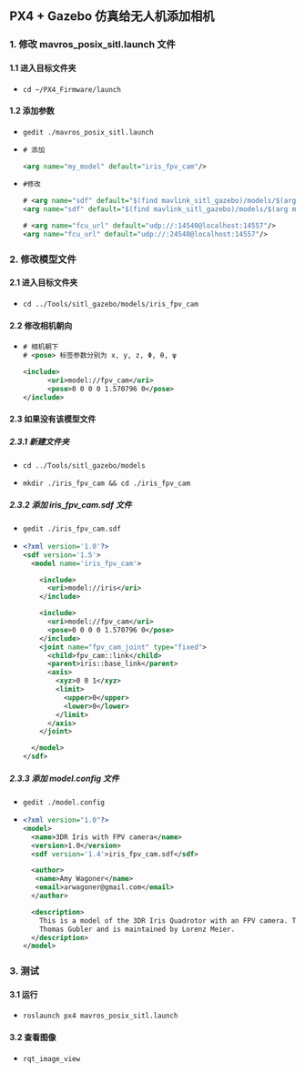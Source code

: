 ## PX4 + Gazebo 仿真给无人机添加相机

### 1. 修改 mavros_posix_sitl.launch 文件

#### 1.1 进入目标文件夹

* ```
  cd ~/PX4_Firmware/launch
  ```

#### 1.2 添加参数

* ```
  gedit ./mavros_posix_sitl.launch
  ```

* ```xml
  # 添加
  
  <arg name="my_model" default="iris_fpv_cam"/>
  ```

* ```xml
  #修改
  
  # <arg name="sdf" default="$(find mavlink_sitl_gazebo)/models/$(arg vehicle)/$(arg vehicle).sdf"/>
  <arg name="sdf" default="$(find mavlink_sitl_gazebo)/models/$(arg my_model)/$(arg my_model).sdf"/>
  
  # <arg name="fcu_url" default="udp://:14540@localhost:14557"/>
  <arg name="fcu_url" default="udp://:24540@localhost:14557"/>
  
  ```

### 2. 修改模型文件

#### 2.1 进入目标文件夹

* ```
  cd ../Tools/sitl_gazebo/models/iris_fpv_cam
  ```

#### 2.2 修改相机朝向

* ```xml
  # 相机朝下
  # <pose> 标签参数分别为 x, y, z, Φ, θ, ψ
  
  <include>
        <uri>model://fpv_cam</uri>
        <pose>0 0 0 0 1.570796 0</pose>
  </include>
  ```

#### 2.3 如果没有该模型文件

##### 2.3.1 新建文件夹

* ```
  cd ../Tools/sitl_gazebo/models

* ```
  mkdir ./iris_fpv_cam && cd ./iris_fpv_cam

##### 2.3.2 添加 iris_fpv_cam.sdf 文件

* ```
  gedit ./iris_fpv_cam.sdf

* ```xml
  <?xml version='1.0'?>
  <sdf version='1.5'>
    <model name='iris_fpv_cam'>
  
      <include>
        <uri>model://iris</uri>
      </include>
  
      <include>
        <uri>model://fpv_cam</uri>
        <pose>0 0 0 0 1.570796 0</pose>
      </include>
      <joint name="fpv_cam_joint" type="fixed">
        <child>fpv_cam::link</child>
        <parent>iris::base_link</parent>
        <axis>
          <xyz>0 0 1</xyz>
          <limit>
            <upper>0</upper>
            <lower>0</lower>
          </limit>
        </axis>
      </joint>
  
    </model>
  </sdf>

##### 2.3.3 添加 model.config 文件

* ```
  gedit ./model.config
  ```

* ```xml
  <?xml version="1.0"?>
  <model>
    <name>3DR Iris with FPV camera</name>
    <version>1.0</version>
    <sdf version='1.4'>iris_fpv_cam.sdf</sdf>
  
    <author>
     <name>Amy Wagoner</name>
     <email>arwagoner@gmail.com</email>
    </author>
  
    <description>
      This is a model of the 3DR Iris Quadrotor with an FPV camera. The original model has been created by
      Thomas Gubler and is maintained by Lorenz Meier.
    </description>
  </model>

### 3. 测试

#### 3.1 运行

* ```
  roslaunch px4 mavros_posix_sitl.launch

#### 3.2 查看图像

* ```
  rqt_image_view